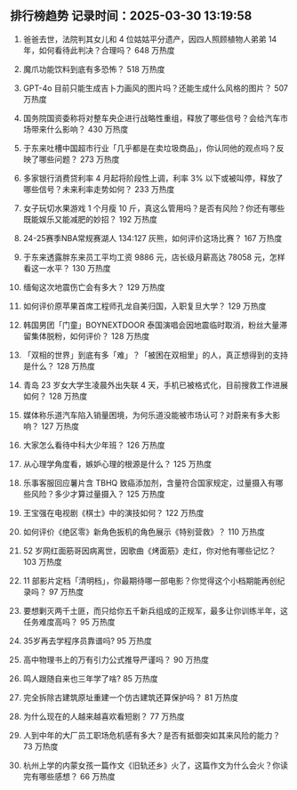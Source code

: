 
## 排行榜趋势 记录时间：2025-03-30 13:19:58
  
  1. 爸爸去世，法院判其女儿和 4 位姑姑平分遗产，因四人照顾植物人弟弟 14 年，如何看待此判决？合理吗？ 648 万热度
    
  2. 魔爪功能饮料到底有多恐怖？ 518 万热度
    
  3. GPT-4o 目前只能生成吉卜力画风的图片吗？还能生成什么风格的图片？ 507 万热度
    
  4. 国务院国资委称将对整车央企进行战略性重组，释放了哪些信号？会给汽车市场带来什么影响？ 430 万热度
    
  5. 于东来吐槽中国超市行业「几乎都是在卖垃圾商品」，你认同他的观点吗？反映了哪些问题？ 273 万热度
    
  6. 多家银行消费贷利率 4 月起将阶段性上调，利率 3% 以下或被叫停，释放了哪些信号？未来利率走势如何？ 233 万热度
    
  7. 女子玩切水果游戏 1 个月瘦 10 斤，真这么管用吗？是否有风险？你还有哪些既能娱乐又能减肥的妙招？ 192 万热度
    
  8. 24-25赛季NBA常规赛湖人 134:127 灰熊，如何评价这场比赛？ 167 万热度
    
  9. 于东来透露胖东来员工平均工资 9886 元，店长级月薪高达 78058 元，怎样看这一水平？ 130 万热度
    
  10. 缅甸这次地震伤亡会有多大？ 129 万热度
    
  11. 如何评价原苹果首席工程师孔龙自美归国，入职复旦大学？ 129 万热度
    
  12. 韩国男团「门童」BOYNEXTDOOR 泰国演唱会因地震临时取消，粉丝大量滞留集体脱粉，如何评价？ 128 万热度
    
  13. 「双相的世界」到底有多「难」？「被困在双相里」的人，真正想得到的支持是什么？ 128 万热度
    
  14. 青岛 23 岁女大学生凌晨外出失联 4 天，手机已被格式化，目前搜救工作进展如何？ 128 万热度
    
  15. 媒体称乐道汽车陷入销量困境，为何乐道没能被市场认可？对蔚来有多大影响？ 127 万热度
    
  16. 大家怎么看待中科大少年班？ 126 万热度
    
  17. 从心理学角度看，嫉妒心理的根源是什么？ 125 万热度
    
  18. 乐事客服回应薯片含 TBHQ 致癌添加剂，含量符合国家规定，过量摄入有哪些风险？多少才算过量摄入？ 125 万热度
    
  19. 王宝强在电视剧《棋士》中的演技如何？ 122 万热度
    
  20. 如何评价《绝区零》新角色扳机的角色展示《特别营救》？ 110 万热度
    
  21. 52 岁网红面筋哥因病离世，因歌曲《烤面筋》走红，你对他有哪些记忆？ 103 万热度
    
  22. 11 部影片定档「清明档」，你最期待哪一部电影？你觉得这个小档期能再创纪录吗？ 97 万热度
    
  23. 要想剿灭两千土匪，而只给你五千新兵组成的正规军，最多让你训练半年，这任务难度高吗？ 95 万热度
    
  24. 35岁再去学程序员靠谱吗? 95 万热度
    
  25. 高中物理书上的万有引力公式推导严谨吗？ 90 万热度
    
  26. 鸣人跟随自来也三年学了啥? 85 万热度
    
  27. 完全拆除古建筑原址重建一个仿古建筑还算保护吗？ 81 万热度
    
  28. 为什么现在的人越来越喜欢看短剧？ 77 万热度
    
  29. 人到中年的大厂员工职场危机感有多大？是否有抵御突如其来风险的能力？ 73 万热度
    
  30. 杭州上学的内蒙女孩一篇作文《旧轨还乡》火了，这篇作文为什么会火？你读完有哪些感想？ 66 万热度
    